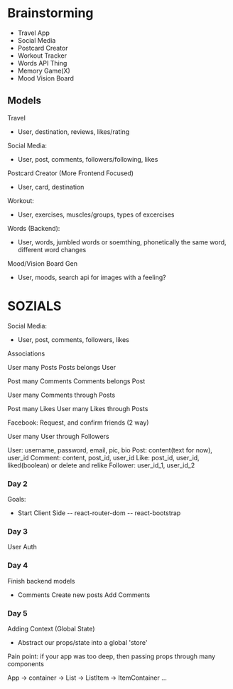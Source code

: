 # Brainstorming

- Travel App
- Social Media
- Postcard Creator
- Workout Tracker
- Words API Thing
- Memory Game(X)
- Mood Vision Board

## Models

Travel

- User, destination, reviews, likes/rating

Social Media:

- User, post, comments, followers/following, likes

Postcard Creator (More Frontend Focused)

- User, card, destination

Workout:

- User, exercises, muscles/groups, types of excercises

Words (Backend):

- User, words, jumbled words or soemthing, phonetically the same word, different word changes

Mood/Vision Board Gen

- User, moods, search api for images with a feeling?

# SOZIALS

Social Media:

- User, post, comments, followers, likes

Associations

User many Posts
Posts belongs User

Post many Comments
Comments belongs Post

User many Comments through Posts

Post many Likes
User many Likes through Posts

<!-- 2 Options -->

Facebook: Request, and confirm friends (2 way)

User many User through Followers

User: username, password, email, pic, bio
Post: content(text for now), user_id
Comment: content, post_id, user_id
Like: post_id, user_id, liked(boolean) or delete and relike
Follower: user_id_1, user_id_2

### Day 2

Goals:

- Start Client Side
-- react-router-dom
-- react-bootstrap


### Day 3

User Auth

### Day 4

Finish backend models
- Comments
Create new posts
Add Comments

### Day 5

Adding Context (Global State)

- Abstract our props/state into a global 'store'

Pain point: if your app was too deep, then passing props through many components

App -> container -> List -> ListItem -> ItemContainer ...